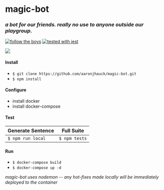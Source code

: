 # magic-bot
### _a bot for our friends. really no use to anyone outside our playgroup._
[![follow the boys](https://img.shields.io/badge/follow%20the%20boys-blue?style=social&logo=twitter)](https://twitter.com/mandofortheboys) [![tested with jest](https://img.shields.io/badge/tested_with-jest-99424f.svg)](https://github.com/facebook/jest)


![](https://media.wizards.com/2019/images/daily/cardart_original_Sol-Ring-2.jpg)

#### Install

* `$ git clone https://github.com/aaronjhauck/magic-bot.git`
* `$ npm install`

#### Configure

* install docker
* install docker-compose

#### Test

| Generate Sentence   |   Full Suite  |
|---------------------|:-------------:|
| `$ npm run local`   |  `$ npm tests`|

#### Run
* `$ docker-compose build`
* `$ docker-compose up -d`


_magic-bot uses nodemon -- any hot-fixes made locally will be immediately deployed to the container_